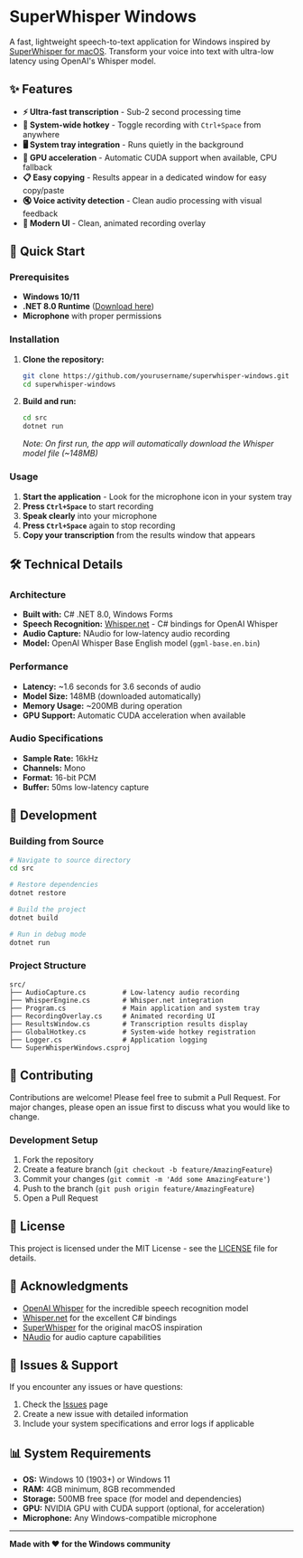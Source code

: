 # SuperWhisper Windows

A fast, lightweight speech-to-text application for Windows inspired by [SuperWhisper for macOS](https://superwhisper.com). Transform your voice into text with ultra-low latency using OpenAI's Whisper model.

## ✨ Features

- **⚡ Ultra-fast transcription** - Sub-2 second processing time
- **🎯 System-wide hotkey** - Toggle recording with `Ctrl+Space` from anywhere
- **🖥️ System tray integration** - Runs quietly in the background
- **🚀 GPU acceleration** - Automatic CUDA support when available, CPU fallback
- **📋 Easy copying** - Results appear in a dedicated window for easy copy/paste
- **🔇 Voice activity detection** - Clean audio processing with visual feedback
- **🎨 Modern UI** - Clean, animated recording overlay

## 🚀 Quick Start

### Prerequisites
- **Windows 10/11**
- **.NET 8.0 Runtime** ([Download here](https://dotnet.microsoft.com/download/dotnet/8.0))
- **Microphone** with proper permissions

### Installation

1. **Clone the repository:**
   ```bash
   git clone https://github.com/yourusername/superwhisper-windows.git
   cd superwhisper-windows
   ```

2. **Build and run:**
   ```bash
   cd src
   dotnet run
   ```

   *Note: On first run, the app will automatically download the Whisper model file (~148MB)*

### Usage

1. **Start the application** - Look for the microphone icon in your system tray
2. **Press `Ctrl+Space`** to start recording
3. **Speak clearly** into your microphone
4. **Press `Ctrl+Space`** again to stop recording
5. **Copy your transcription** from the results window that appears

## 🛠️ Technical Details

### Architecture
- **Built with:** C# .NET 8.0, Windows Forms
- **Speech Recognition:** [Whisper.net](https://github.com/sandrohanea/whisper.net) - C# bindings for OpenAI Whisper
- **Audio Capture:** NAudio for low-latency audio recording
- **Model:** OpenAI Whisper Base English model (`ggml-base.en.bin`)

### Performance
- **Latency:** ~1.6 seconds for 3.6 seconds of audio
- **Model Size:** 148MB (downloaded automatically)
- **Memory Usage:** ~200MB during operation
- **GPU Support:** Automatic CUDA acceleration when available

### Audio Specifications
- **Sample Rate:** 16kHz
- **Channels:** Mono
- **Format:** 16-bit PCM
- **Buffer:** 50ms low-latency capture

## 🔧 Development

### Building from Source

```bash
# Navigate to source directory
cd src

# Restore dependencies
dotnet restore

# Build the project
dotnet build

# Run in debug mode
dotnet run
```

### Project Structure
```
src/
├── AudioCapture.cs         # Low-latency audio recording
├── WhisperEngine.cs        # Whisper.net integration
├── Program.cs              # Main application and system tray
├── RecordingOverlay.cs     # Animated recording UI
├── ResultsWindow.cs        # Transcription results display
├── GlobalHotkey.cs         # System-wide hotkey registration
├── Logger.cs               # Application logging
└── SuperWhisperWindows.csproj
```

## 🤝 Contributing

Contributions are welcome! Please feel free to submit a Pull Request. For major changes, please open an issue first to discuss what you would like to change.

### Development Setup
1. Fork the repository
2. Create a feature branch (`git checkout -b feature/AmazingFeature`)
3. Commit your changes (`git commit -m 'Add some AmazingFeature'`)
4. Push to the branch (`git push origin feature/AmazingFeature`)
5. Open a Pull Request

## 📝 License

This project is licensed under the MIT License - see the [LICENSE](LICENSE) file for details.

## 🙏 Acknowledgments

- [OpenAI Whisper](https://github.com/openai/whisper) for the incredible speech recognition model
- [Whisper.net](https://github.com/sandrohanea/whisper.net) for the excellent C# bindings
- [SuperWhisper](https://superwhisper.com) for the original macOS inspiration
- [NAudio](https://github.com/naudio/NAudio) for audio capture capabilities

## 🐛 Issues & Support

If you encounter any issues or have questions:

1. Check the [Issues](https://github.com/yourusername/superwhisper-windows/issues) page
2. Create a new issue with detailed information
3. Include your system specifications and error logs if applicable

## 📊 System Requirements

- **OS:** Windows 10 (1903+) or Windows 11
- **RAM:** 4GB minimum, 8GB recommended
- **Storage:** 500MB free space (for model and dependencies)
- **GPU:** NVIDIA GPU with CUDA support (optional, for acceleration)
- **Microphone:** Any Windows-compatible microphone

---

**Made with ❤️ for the Windows community**